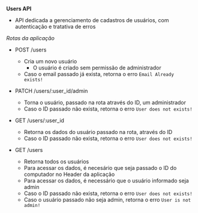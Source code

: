 **Users API**

- API dedicada a gerenciamento de cadastros de usuários, com autenticação e tratativa de erros

*Rotas da aplicação*

- POST /users
    - Cria um novo usuário
        - O usuário é criado sem permissão de administrador
    - Caso o email passado já exista, retorna o erro `Email Already exists!`

- PATCH /users/:user_id/admin
    - Torna o usuário, passado na rota através do ID, um administrador
    - Caso o ID passado não exista, retorna o erro `User does not exists!`

- GET /users/:user_id
    - Retorna os dados do usuário passado na rota, através do ID
    - Caso o ID passado não exista, retorna o erro `User does not exists!`

- GET /users
    - Retorna todos os usuários
    - Para acessar os dados, é necesário que seja passado o ID do computador no Header da aplicação
    - Para acessar os dados, é necessário que o usuário informado seja admin
    - Caso o ID passado não exista, retorna o erro `User does not exists!`
    - Caso o usuário passado não seja admin, retorna o erro `User is not admin!`